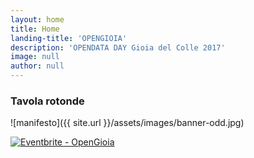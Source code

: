 ```yaml
---
layout: home
title: Home
landing-title: 'OPENGIOIA'
description: 'OPENDATA DAY Gioia del Colle 2017'
image: null
author: null
---
```


### Tavola rotonde

![manifesto]({{ site.url }}/assets/images/banner-odd.jpg)

<a href="http://www.eventbrite.com/e/opengioia-tickets-32081347173?ref=ebtn" target="_blank"><img src="https://www.eventbrite.com/custombutton?eid=32081347173" alt="Eventbrite - OpenGioia" /></a>
